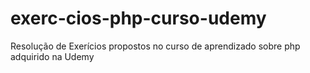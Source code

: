 # exerc-cios-php-curso-udemy
Resolução de Exerícios propostos no curso de aprendizado sobre php adquirido na Udemy
